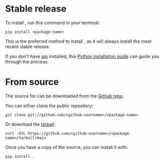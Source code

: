 # Stable release

To install <package-name>, run this command in your
terminal:

``` console
pip install <package-name>
```

This is the preferred method to install <package-name>, as it will always install the most recent stable release.

If you don't have [pip][] installed, this [Python installation guide][]
can guide you through the process.

# From source

The source for <package-name> can be downloaded from
the [Github repo][].

You can either clone the public repository:

``` console
git clone git://github.com/<github-username>/<package-name>
```

Or download the [tarball][]:

``` console
curl -OJL https://github.com/<github-username>/<package-name>/tarball/main
```

Once you have a copy of the source, you can install it with:

``` console
pip install .
```

  [pip]: https://pip.pypa.io
  [Python installation guide]: http://docs.python-guide.org/en/latest/starting/installation/
  [Github repo]: https://github.com/<github-username>/<package-name>
  [tarball]: https://github.com/<github-username>/<package-name>/tarball/main
